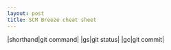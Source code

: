 ```yaml
---
layout: post
title: SCM Breeze cheat sheet
---
```



|shorthand|git command|
|gs|git status|
|gc|git commit|
